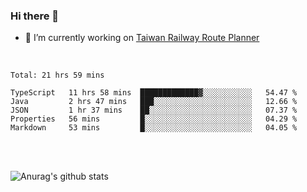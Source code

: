 ### Hi there 👋

- 🔭 I’m currently working on [Taiwan Railway Route Planner](https://github.com/Taiwan-Railway-Route-Planner)

<br/>

<!--START_SECTION:waka-->
```text
Total: 21 hrs 59 mins

TypeScript   11 hrs 58 mins  █████████████▓░░░░░░░░░░░   54.47 % 
Java         2 hrs 47 mins   ███░░░░░░░░░░░░░░░░░░░░░░   12.66 % 
JSON         1 hr 37 mins    ██░░░░░░░░░░░░░░░░░░░░░░░   07.37 % 
Properties   56 mins         █░░░░░░░░░░░░░░░░░░░░░░░░   04.29 % 
Markdown     53 mins         █░░░░░░░░░░░░░░░░░░░░░░░░   04.05 % 
```
<!--END_SECTION:waka-->

<br/>
<br/>

![Anurag's github stats](https://github-readme-stats.vercel.app/api?username=DepickereSven&show_icons=true&theme=tokyonight)



<!--
**DepickereSven/DepickereSven** is a ✨ _special_ ✨ repository because its `README.md` (this file) appears on your GitHub profile.

Here are some ideas to get you started:

- 🔭 I’m currently working on ...
- 🌱 I’m currently learning ...
- 👯 I’m looking to collaborate on ...
- 🤔 I’m looking for help with ...
- 💬 Ask me about ...
- 📫 How to reach me: ...
- 😄 Pronouns: ...
- ⚡ Fun fact: ...
-->
